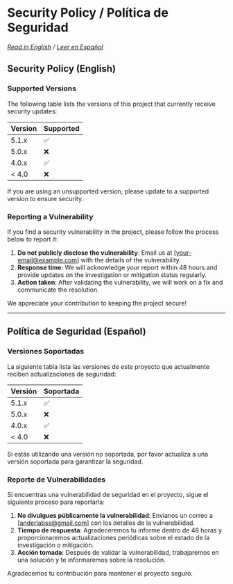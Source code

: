 # Security Policy / Política de Seguridad

*[Read in English](#security-policy) / [Leer en Español](#política-de-seguridad)*

## Security Policy (English)

### Supported Versions

The following table lists the versions of this project that currently receive security updates:

| Version | Supported          |
| ------- | ------------------ |
| 5.1.x   | :white_check_mark:  |
| 5.0.x   | :x:                |
| 4.0.x   | :white_check_mark:  |
| < 4.0   | :x:                |

If you are using an unsupported version, please update to a supported version to ensure security.

### Reporting a Vulnerability

If you find a security vulnerability in the project, please follow the process below to report it:

1. **Do not publicly disclose the vulnerability**: Email us at [your-email@example.com] with the details of the vulnerability.
2. **Response time**: We will acknowledge your report within 48 hours and provide updates on the investigation or mitigation status regularly.
3. **Action taken**: After validating the vulnerability, we will work on a fix and communicate the resolution.

We appreciate your contribution to keeping the project secure!

---

## Política de Seguridad (Español)

### Versiones Soportadas

La siguiente tabla lista las versiones de este proyecto que actualmente reciben actualizaciones de seguridad:

| Versión  | Soportada          |
| -------  | ------------------ |
| 5.1.x    | :white_check_mark:  |
| 5.0.x    | :x:                |
| 4.0.x    | :white_check_mark:  |
| < 4.0    | :x:                |

Si estás utilizando una versión no soportada, por favor actualiza a una versión soportada para garantizar la seguridad.

### Reporte de Vulnerabilidades

Si encuentras una vulnerabilidad de seguridad en el proyecto, sigue el siguiente proceso para reportarla:

1. **No divulgues públicamente la vulnerabilidad**: Envíanos un correo a [anderlabss@gmail.com] con los detalles de la vulnerabilidad.
2. **Tiempo de respuesta**: Agradeceremos tu informe dentro de 48 horas y proporcionaremos actualizaciones periódicas sobre el estado de la investigación o mitigación.
3. **Acción tomada**: Después de validar la vulnerabilidad, trabajaremos en una solución y te informaremos sobre la resolución.

Agradecemos tu contribución para mantener el proyecto seguro.
